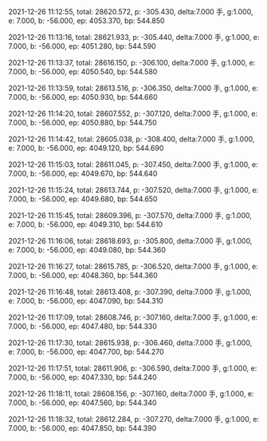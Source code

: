 2021-12-26 11:12:55, total: 28620.572, p: -305.430, delta:7.000 手, g:1.000, e: 7.000, b: -56.000, ep: 4053.370, bp: 544.850

2021-12-26 11:13:16, total: 28621.933, p: -305.440, delta:7.000 手, g:1.000, e: 7.000, b: -56.000, ep: 4051.280, bp: 544.590

2021-12-26 11:13:37, total: 28616.150, p: -306.100, delta:7.000 手, g:1.000, e: 7.000, b: -56.000, ep: 4050.540, bp: 544.580

2021-12-26 11:13:59, total: 28613.516, p: -306.350, delta:7.000 手, g:1.000, e: 7.000, b: -56.000, ep: 4050.930, bp: 544.660

2021-12-26 11:14:20, total: 28607.552, p: -307.120, delta:7.000 手, g:1.000, e: 7.000, b: -56.000, ep: 4050.880, bp: 544.750

2021-12-26 11:14:42, total: 28605.038, p: -308.400, delta:7.000 手, g:1.000, e: 7.000, b: -56.000, ep: 4049.120, bp: 544.690

2021-12-26 11:15:03, total: 28611.045, p: -307.450, delta:7.000 手, g:1.000, e: 7.000, b: -56.000, ep: 4049.670, bp: 544.640

2021-12-26 11:15:24, total: 28613.744, p: -307.520, delta:7.000 手, g:1.000, e: 7.000, b: -56.000, ep: 4049.680, bp: 544.650

2021-12-26 11:15:45, total: 28609.396, p: -307.570, delta:7.000 手, g:1.000, e: 7.000, b: -56.000, ep: 4049.310, bp: 544.610

2021-12-26 11:16:06, total: 28618.693, p: -305.800, delta:7.000 手, g:1.000, e: 7.000, b: -56.000, ep: 4049.080, bp: 544.360

2021-12-26 11:16:27, total: 28615.785, p: -306.520, delta:7.000 手, g:1.000, e: 7.000, b: -56.000, ep: 4048.360, bp: 544.360

2021-12-26 11:16:48, total: 28613.408, p: -307.390, delta:7.000 手, g:1.000, e: 7.000, b: -56.000, ep: 4047.090, bp: 544.310

2021-12-26 11:17:09, total: 28608.746, p: -307.160, delta:7.000 手, g:1.000, e: 7.000, b: -56.000, ep: 4047.480, bp: 544.330

2021-12-26 11:17:30, total: 28615.938, p: -306.460, delta:7.000 手, g:1.000, e: 7.000, b: -56.000, ep: 4047.700, bp: 544.270

2021-12-26 11:17:51, total: 28611.906, p: -306.590, delta:7.000 手, g:1.000, e: 7.000, b: -56.000, ep: 4047.330, bp: 544.240

2021-12-26 11:18:11, total: 28608.156, p: -307.160, delta:7.000 手, g:1.000, e: 7.000, b: -56.000, ep: 4047.560, bp: 544.340

2021-12-26 11:18:32, total: 28612.284, p: -307.270, delta:7.000 手, g:1.000, e: 7.000, b: -56.000, ep: 4047.850, bp: 544.390